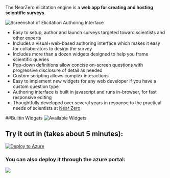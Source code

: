 The NearZero elicitation engine is a **web app for creating and hosting scientific surveys**.

![Screenshot of Elicitation Authoring Interface](https://nearzero.github.io/elicitation-engine/images/screenshot.png)

- Easy to setup, author and launch surveys targeted toward scientists and other experts
- Includes a visual+web-based authoring interface which makes it easy for collaborators to design the survey
- Includes more than a dozen widgets designed to help you frame scientific queries
- Pop-down definitions allow concise on-screen questions with progressive disclosure of detail as needed
- Custom scripting allows complex interactions
- Easy to implement new widgets for any web developer if you have a custom question type
- Authoring interface is built in javascript and runs in-browser, for fast responsive editing
- Thoughtfully developed over several years in response to the practical needs of scientists at [Near Zero](http://www.nearzero.org)

##Builtin Widgets
![Available Widgets](https://nearzero.github.io/elicitation-engine/images/widgets.png)

## Try it out in (takes about 5 minutes):
[![Deploy to Azure](http://azuredeploy.net/deploybutton.png)](https://azuredeploy.net/)

### You can also deploy it through the azure portal:

<a href="https://portal.azure.com/#create/Microsoft.Template/uri/https%3A%2F%2Fraw.githubusercontent.com%2Fnearzero%2Felicitation-engine%2Fmaster%2Fazuredeploy.json" target="_blank">
    <img src="http://azuredeploy.net/deploybutton.png"/>
</a>
